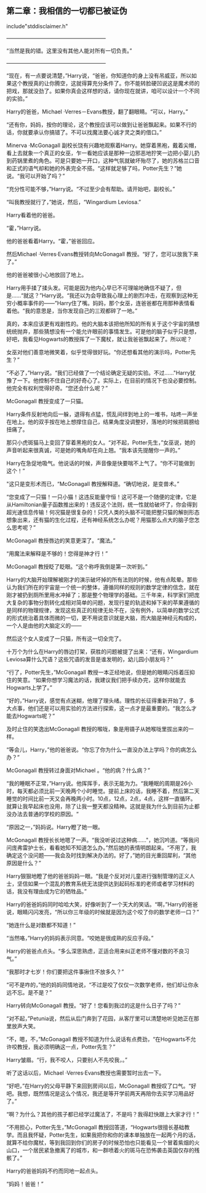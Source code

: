 ## 第二章：我相信的一切都已被证伪

include"stddisclaimer.h" 

 ——————————————————–

“当然是我的错。这里没有其他人能对所有一切负责。”

 ——————————————————–

“现在，有一点要说清楚，”Harry说，“爸爸，你知道你的身上没有吊威亚，所以如果这个教授真的让你腾空，这就得算充分条件了。你不能转脸硬凹说这是魔术师的把戏，那就没劲了。如果你真会这样想的话，请你现在就讲，咱可以设计一个不同的实验。”

Harry的爸爸，Michael ·Verres－Evans教授，翻了翻眼睛。“可以，Harry。”

“还有你，妈妈，按你的理论，这个教授应该可以做到让爸爸飘起来。如果不行的话，你就要承认你搞错了。不可以找魔法要心诚才灵之类的借口。”

Minerva ·McGonagall 副校长饶有兴趣地观察着Harry。她穿着黑袍，戴着尖帽，看上去就象一个真正的女巫，乍一看她应该是那种一边邪恶地狞笑一边把小婴儿扔到药锅里煮的角色。可是只要她一开口，这种气氛就破坏殆尽了，她的苏格兰口音和正式的语气却和她的外表完全不搭。“这样就足够了吗，Potter先生？”她说。“我可以开始了吗？”

“充分性可能不够，”Harry说。“不过至少会有帮助。请开始吧，副校长。”

“叫我教授就行了，”她说，然后，“Wingardium Leviosa.”

Harry看着他的爸爸。

“霍，”Harry说。

他的爸爸看着Harry。“霍，”爸爸回应。

然后Michael ·Verres·Evans教授转向McGonagall 教授。“好了，您可以放我下来了。”

他的爸爸被很小心地放回了地上。

Harry用手揉了揉头发。可能是因为他内心早已不可理喻地确信不疑了，但是……“就这？”Harry说。“我还以为会导致我心理上的剧烈冲击，在观察到这种无穷小概率事件的——”Harry住了嘴。妈妈，那个女巫，连爸爸都在用那种表情看着他。“我的意思是，当你发现自己的三观都碎了一地。”

真的，本来应该更有戏剧性的。他的大脑本该把他所知的所有关于这个宇宙的猜想统统抛弃，那些猜想没有一个能允许眼前的事情发生。可是他的脑子似乎只是想，好吧，我看见Hogwarts的教授挥了一下魔杖，就让我爸爸飘起来了。所以呢？

女巫对他们善意地微笑着，似乎觉得很好玩。“你还想看其他的演示吗，Potter先生？”

“不必了，”Harry说。“我们已经做了一个结论确定无疑的实验。不过……"Harry犹豫了一下。他控制不住自己的好奇心了。实际上，在目前的情况下也没必要控制。他完全有权利觉得好奇。“您还会什么呢？”

McGonagall 教授变成了一只猫。

Harry条件反射地向后一躲，退得有点猛，慌乱间绊到地上的一堆书，咕咚一声坐在地上。他的双手按在地上想撑住自己，结果角度没调整好，落地的时候把肩膀给扭痛了。

那只小虎斑猫马上变回了穿着黑袍的女人。“对不起，Potter先生，”女巫说，她的声音听起来很真诚，可是她的嘴角却在向上翘。“我本该先提醒你一声的。”

Harry在急促地吸气。他说话的时候，声音像是快要喘不上气了。“你不可能做到这个！”

"这只是变形术而已，“McGonagall 教授解释道。“确切地说，是变兽术。”

“您变成了一只猫！一只小猫！这违反能量守恒！这可不是一个随便的定律，它是从Hamiltonian量子函数推出来的！违反这个法则，统一性就给破坏了，你会得到超光速信息传输！何况猫是很复杂的！只凭人类的头脑不可能把整只猫的解剖形态想象出来，还有猫的生化过程，还有神经系统怎么办呢？用猫那么点大的脑子您怎么思考呢？”

McGonagall 教授唇边的笑意更深了。“魔法。”

“用魔法来解释是不够的！您得是神才行！”

McGonagall 教授眨了眨眼。“这个称呼我倒是第一次听到。”

Harry的大脑开始理解被刚才的演示破坏掉的所有法则的时候，他有点眩晕。那些认为我们所在的宇宙是一个统一的整体，遵循同样的规则的数学定律的信念，就在刚才被扔到厕所里用水冲掉了；那是整个物理学的基础。三千年来，科学家们把庞大复杂的事物分割转化成相对简单的问题，发现行星的轨迹和掉下来的苹果遵循的是同样的物理规律，发现这些真正的规律无处不在，没有例外，以简单的数学公式的形式统治着具体而微的一切，更不用说意识就是大脑，而大脑是神经元构成的，一个人是由他的大脑定义的——

然后这个女人变成了一只猫，所有这一切全完了。

十万个为什么在Harry的唇边打架，获胜的问题被提了出来：“还有，Wingardium Leviosa算什么咒语？这些咒语的发音是谁发明的，幼儿园小朋友吗？”

“行了，Potter先生，”McGonagall 教授一本正经地说，但是她的眼睛闪烁着压抑住的笑意。“如果你想学习魔法的话，我建议我们把手续办完，这样你就能去Hogwarts上学了。”

“好的，”Harry说，感觉有点迷糊，他理了理头绪。理性的长征得重新开始了，多大点事，他们还是可以用实验的方法进行探索，这一点才是最重要的。“我怎么才能去Hogwarts呢？”

及时止住的笑逸出McGonagall 教授的喉咙，象是用镊子从她喉咙里拔出来的一样。

“等会儿，Harry，”他的爸爸说。“你忘了你为什么一直没办法上学吗？你的病怎么办？”

McGonagall 教授转过身面对Michael 。“他的病？什么病？”

“我的睡眠不正常，”Harry说。他挥挥手，表示无能为力。“我睡眠的周期是26小时，每天都必须比前一天晚两个小时睡觉。提前上床的话，我睡不着，然后第二天睡觉的时间比前一天又会再晚两小时。10点，12点，2点，4点，这样一直循环。就算让我早起床也没用，除了让我一整天都没精神。这就是我为什么到目前为止都没办法去普通的学校的原因。“

“原因之一，”妈妈说。Harry瞪了她一眼。

McGonagall 教授长长地嗯了一声。“我没听说过这种病……"，她沉吟道。“等我问问庞弗雷护士长，看看她知不知道怎么办。”然后她的表情明朗起来。“不用了，我确定这个没问题——我会及时找到解决办法的。好了，”她的目光重回犀利，“其他原因是什么？”

Harry狠狠地瞪了他的爸爸妈妈一眼。“我是个反对对儿童进行强制管理的正义人士，坚信如果一个混乱的教育系统无法提供达到起码标准的老师或者学习材料的话，我没有理由成为它的牺牲品。”

Harry的爸爸妈妈同时哈哈大笑，好像听到了一个天大的笑话。“啊，”Harry的爸爸说，眼睛闪闪发亮，“所以你三年级的时候就是因为这个咬了你的数学老师一口？”

“她连什么是对数都不知道！”

“当然咯，”Harry的妈妈表示同意。“咬她是很成熟的反应手段。”

Harry的爸爸点点头。“多么深思熟虑，正适合用来纠正老师不懂对数的不良习气。”

“我那时才七岁！你们要把这件事揪住不放多久？”

“可不是咋的，”他的妈妈同情地说，“不过是咬了仅仅一次数学老师，他们却让你永远不忘。是不是？”

Harry转向McGonagall 教授。“好了！您看到我过的这是什么日子了吗？”

“对不起，”Petunia说，然后从后门奔到了花园，从客厅里可以清楚地听见她正在那里放声大笑。

“不，嗯，不，”McGonagall 教授不知道为什么说话有点费劲，“在Hogwarts不允许咬教授，我必须明确这一点，Potter先生？”

Harry皱眉。“行，我不咬人，只要别人不先咬我，。”

听了这话以后，Michael ·Verres·Evans教授也需要暂时出去一下。

“好吧，”在Harry的父母平静下来回到房间以后，McGonagall 教授叹了口气。“好吧。我想，既然情况是这么个情况，我还是等开学前两天再陪你去买学习用品好了。”

“啊？为什么？其他的孩子都已经学过魔法了，不是吗？我得赶快跟上大家才行！”

“不用担心，Potter先生，”McGonagall 教授回答道，“Hogwarts很擅长基础教学。而且我怀疑，Potter先生，如果我把你和你的课本单独放在一起两个月的话，就算不给你魔杖，等到我回到你们的房子的时候恐怕也只能看见一个冒着紫烟的火山口，一个居民紧急撤离了的城市，和一群喷着火的斑马在恐怖袭击英国仅存的残骸了。”

Harry的爸爸妈妈不约而同地一起点头。

“妈妈！爸爸！”